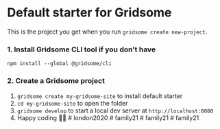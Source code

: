 # Default starter for Gridsome

This is the project you get when you run `gridsome create new-project`.

### 1. Install Gridsome CLI tool if you don't have

`npm install --global @gridsome/cli`

### 2. Create a Gridsome project

1. `gridsome create my-gridsome-site` to install default starter
2. `cd my-gridsome-site` to open the folder
3. `gridsome develop` to start a local dev server at `http://localhost:8080`
4. Happy coding 🎉🙌
#   l o n d o n 2 0 2 0  
 #   f a m i l y 2 1  
 #   f a m i l y 2 1  
 #   f a m i l y 2 1  
 